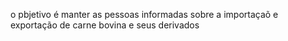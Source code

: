 o pbjetivo é manter as pessoas informadas sobre a importaçaõ e exportação de carne bovina e seus derivados
